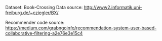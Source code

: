 Dataset: Book-Crossing
Data source: http://www2.informatik.uni-freiburg.de/~cziegler/BX/


Recommender code source:
https://medium.com/grabngoinfo/recommendation-system-user-based-collaborative-filtering-a2e76e3e15c4
